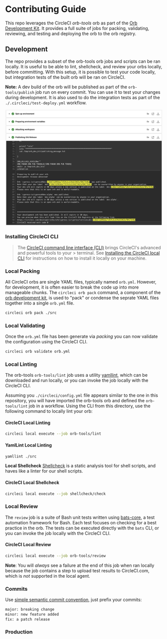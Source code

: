 # Contributing Guide

This repo leverages the CircleCI _orb-tools_ orb as part of the [Orb Development Kit](https://circleci.com/docs/2.0/orb-author/#orb-development-kit). It provides a full suite of jobs for packing, validating, reviewing, and testing and deploying the orb to the orb registry.

## Development

The repo provides a subset of the orb-tools orb jobs and scripts can be ran locally. It is useful to be able to lint, shellcheck, and review your orbs locally, before committing. With this setup, it is possible to test your code locally, but integration tests of the built orb will be ran on CircleCI.

**Note:** A dev build of the orb will be published as part of the `orb-tools/publish` job run on every commit. You can use it to test your changes during development. It is also used to do the integration tests as part of the `./.circleci/test-deploy.yml` workflow.

![Development Publish of the Orb](/assets//dev-publish-example.png)

### Installing CircleCI CLI

> The [CircleCI command line interface (CLI)](https://circleci-public.github.io/circleci-cli/) brings CircleCI's advanced and powerful tools to your > terminal. See [Installing the CircleCI local CLI](https://circleci.com/docs/local-cli/) for instructions on how to install it locally on your machine.

### Local Packing

All CircleCI orbs are single YAML files, typically named `orb.yml`. However, for development, it is often easier to break the code up into more manageable chunks. The `circleci orb pack` command, a component of the [orb development kit](https://circleci.com/docs/orb-development-kit/), is used to "pack" or condense the seprate YAML files together into a single `orb.yml` file.

```bash
circleci orb pack ./src
```

### Local Validating

Once the `orb.yml` file has been generate via _packing_ you can now validate the configuration using the CircleCI CLI.

```bash
circleci orb validate orb.yml
```

### Local Linting

The orb-tools `orb-tools/lint` job uses a utility [yamllint](https://yamllint.readthedocs.io/en/stable/), which can be downloaded and run locally, or you can invoke the job locally with the CircleCI CLI.

Assuming you `./circleci/config.yml` file appears similar to the one in this repository, you will have imported the orb-tools orb and defined the `orb-tools/lint` job in a workflow. Using the CLI from this directory, use the following command to locally lint your orb:

#### CircleCI Local Linting

```bash
circleci local execute --job orb-tools/lint
```

#### YamlLint Local Linting

```bash
yamllint ./src
```

**Local Shellcheck**
[Shellcheck](https://github.com/koalaman/shellcheck) is a static analysis tool for shell scripts, and haves like a linter for our shell scripts.

#### CircleCI Local Shellcheck

```bash
circleci local execute --job shellcheck/check
```

### Local Review

The `review` job is a suite of Bash unit tests written using [bats-core](https://github.com/bats-core/bats-core), a test automation framework for Bash. Each test focuses on checking for a best practice in the orb. The tests can be executed directly with the `bats` CLI, or you can invoke the job locally with the CircleCI CLI.

#### CircleCI Local Review

```bash
circleci local execute --job orb-tools/review
```

**Note**: You will _always_ see a failure at the end of this job when ran locally because the job contains a step to upload test results to CircleCI.com, which is _not_ supported in the local agent.

### Commits

Use [simple semantic commit convention](https://github.com/bahmutov/simple-commit-message), just prefix your commits:

```text
major: breaking change
minor: new feature added
fix: a patch release
```

### Production

<!-- TODO -->

